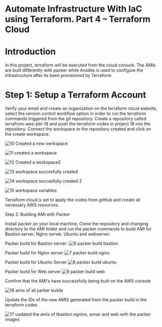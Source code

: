 # Automate Infrastructure With IaC using Terraform. Part 4 – Terraform Cloud #

# Introduction #

In this project, terraform will be executed from the cloud console. The AMIs are  built differently with packer while Ansible is used to configure the infrastructure after its been provisioned by Terraform.

# Step 1: Setup a Terraform Account #

Verify your email and create an organization on the terraform cloud website, select the version control workflow option in order to run the terraform commands triggered from the git repository.
Create a repository called terrafrom-aws-pbl-19 and push the terraform codes in project 18 into the repository. Connect the workspace to the repository created and click on the create workspace.

![10  Created a new owrkspace](https://github.com/opeyemiagbadero/19.-Automate-Infrastructure-With-IaC-using-Terraform.-Part-4-Terraform-Cloud/assets/79456052/a058aff0-d6f3-4871-bc78-6f666bc8591b)

![11  created a workspace](https://github.com/opeyemiagbadero/19.-Automate-Infrastructure-With-IaC-using-Terraform.-Part-4-Terraform-Cloud/assets/79456052/421c27be-54de-465f-a09e-c9b06cfdcc5b)

![12 Created a workspace2](https://github.com/opeyemiagbadero/19.-Automate-Infrastructure-With-IaC-using-Terraform.-Part-4-Terraform-Cloud/assets/79456052/32e28279-8a93-4817-a2c6-6a647c8c4714)

![13  workspace succesfully created](https://github.com/opeyemiagbadero/19.-Automate-Infrastructure-With-IaC-using-Terraform.-Part-4-Terraform-Cloud/assets/79456052/774b5c2b-e5a8-4bc0-96b9-0030b69e2f80)

![14 workspace succesfully created 2](https://github.com/opeyemiagbadero/19.-Automate-Infrastructure-With-IaC-using-Terraform.-Part-4-Terraform-Cloud/assets/79456052/60affb3e-fa9f-4417-a646-ce0967fa82b8)

![15  workspace variables](https://github.com/opeyemiagbadero/19.-Automate-Infrastructure-With-IaC-using-Terraform.-Part-4-Terraform-Cloud/assets/79456052/687b922e-d417-46db-94c8-8a3927786a87)

Terraform cloud is set to apply the codes from gitHub and create all necessary AWS resources.

Step 2: Building AMI with Packer

Install packer on your local machine, Clone the repository and changing directory to the AMI folder and run the packer commands to build AMI for Bastion server, Nginx server, Ubuntu and webserver.


Packer build for Bastion server:
![6 packer build bastion](https://github.com/opeyemiagbadero/19.-Automate-Infrastructure-With-IaC-using-Terraform.-Part-4-Terraform-Cloud/assets/79456052/8f39db9b-b52e-4239-9b6a-85b525f5226f)

Packer build for Nginx server
![7  packer build nginx](https://github.com/opeyemiagbadero/19.-Automate-Infrastructure-With-IaC-using-Terraform.-Part-4-Terraform-Cloud/assets/79456052/da3cf146-5c73-413c-862d-7c37494320bb)

Packer build for Ubuntu Server
![8  packer build ubuntu](https://github.com/opeyemiagbadero/19.-Automate-Infrastructure-With-IaC-using-Terraform.-Part-4-Terraform-Cloud/assets/79456052/b13aa9f5-1c8f-4182-8f33-331bc2ffcded)

Packer build for Web server
![9  packer build web](https://github.com/opeyemiagbadero/19.-Automate-Infrastructure-With-IaC-using-Terraform.-Part-4-Terraform-Cloud/assets/79456052/bc62c0b6-afcd-464d-bfed-98553415bb5d)

Confirm that the AMI's have successfully being built on the AWS console

![16  amis of  all parker builds](https://github.com/opeyemiagbadero/19.-Automate-Infrastructure-With-IaC-using-Terraform.-Part-4-Terraform-Cloud/assets/79456052/043319d4-ae65-42a6-9b6d-fa33017759c7)


Update the IDs of the new AMIS generated from the packer build in the terraform codes

![17  uodated the amis of tbastion ngninx, sonar and web with the packer images](https://github.com/opeyemiagbadero/19.-Automate-Infrastructure-With-IaC-using-Terraform.-Part-4-Terraform-Cloud/assets/79456052/1ad0f7fc-cf74-4824-92a9-67eec4515bae)
































